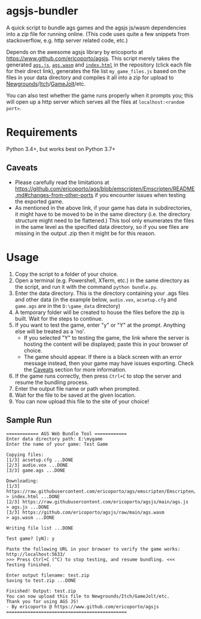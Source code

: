 # agsjs-bundler
A quick script to bundle ags games and the agsjs js/wasm dependencies into a zip file for running online. (This code uses quite a few snippets from stackoverflow, e.g. http server related code, etc.)

Depends on the awesome agsjs library  by ericoporto at https://www.github.com/ericoporto/agsjs. 
This script merely takes the generated [``ags.js``](https://raw.githubusercontent.com/ericoporto/agsjs/main/ags.js), [``ags.wasm``](https://github.com/ericoporto/agsjs/raw/main/ags.wasm) and [``index.html``](https://raw.githubusercontent.com/ericoporto/ags/emscripten/Emscripten/my_game.html) in the repository (click each file for their direct link), generates the file list ``my_game_files.js`` based on the files in your data directory and compiles it all into a zip for upload to [Newgrounds](https://www.newgrounds.com)/[Itch](https://www.itch.io)/[GameJolt](https://www.gamejolt.com)/etc. 

You can also test whether the game runs properly when it prompts you; this will open up a http server which serves all the files at ``localhost:<random port>``.

# Requirements
Python 3.4+, but works best on Python 3.7+

## Caveats
- Please carefully read the limitations at https://github.com/ericoporto/ags/blob/emscripten/Emscripten/README.md#changes-from-other-ports if you encounter issues when testing the exported game.
- As mentioned in the above link, if your game has data in subdirectories, it might have to be moved to be in the same directory (i.e. the directory structure might need to be flattened.) This tool only enumerates the files in the same level as the specified data directory, so if you see files are missing in the output .zip then it might be for this reason.

# Usage
1. Copy the script to a folder of your choice.
2. Open a terminal (e.g. Powershell, XTerm, etc.) in the same directory as the script, and run it with the command ``python bundle.py``.
3. Enter the data directory. This is the directory containing your .ags files and other data (in the example below, ``audio.vox``, ``acsetup.cfg`` and ``game.ags`` are in the ``D:\game_data`` directory)
4. A temporary folder will be created to house the files before the zip is built. Wait for the steps to continue.
5. If you want to test the game, enter "y" or "Y" at the prompt. Anything else will be treated as a 'no'.
    - If you selected "Y" to testing the game, the link where the server is hosting the content will be displayed; paste this in your browser of choice.
    - The game should appear. If there is a black screen with an error message instead, then your game may have issues exporting. Check the [Caveats](#Caveats) section for more information.
6. If the game runs correctly, then press ``Ctrl+C`` to stop the server and resume the bundling process.
7. Enter the output file name or path when prompted.
8. Wait for the file to be saved at the given location.
9. You can now upload this file to the site of your choice!


## Sample Run
```
============ AGS Web Bundle Tool ============
Enter data directory path: E:\mygame
Enter the name of your game: Test Game

Copying files:
[1/3] acsetup.cfg ...DONE
[2/3] audio.vox ...DONE
[3/3] game.ags ...DONE

Downloading:
[1/3] https://raw.githubusercontent.com/ericoporto/ags/emscripten/Emscripten/my_game.html       > index.html ...DONE
[2/3] https://raw.githubusercontent.com/ericoporto/agsjs/main/ags.js                            > ags.js ...DONE
[3/3] https://github.com/ericoporto/agsjs/raw/main/ags.wasm                                     > ags.wasm ...DONE

Writing file list ...DONE

Test game? [yN]: y

Paste the following URL in your browser to verify the game works: http://localhost:5633/
>>> Press Ctrl+C (^C) to stop testing, and resume bundling. <<<
Testing finished.

Enter output filename: test.zip
Saving to test.zip ...DONE

Finished! Output: test.zip
You can now upload this file to Newgrounds/Itch/GameJolt/etc.
Thank you for using AGS JS!
- By ericoporto @ https://www.github.com/ericoporto/agsjs
=============================================
```

